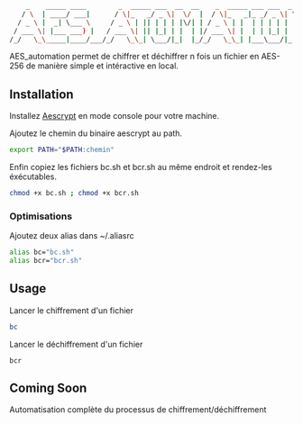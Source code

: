 ```bash
    _    _____ ____        _  _____ ___  __  __    _  _____ ___ ___  _   _ 
   / \  | ____/ ___|      / \|_   _/ _ \|  \/  |  / \|_   _|_ _/ _ \| \ | |
  / _ \ |  _| \___ \     / _ \ | || | | | |\/| | / _ \ | |  | | | | |  \| |
 / ___ \| |___ ___) |   / ___ \| || |_| | |  | |/ ___ \| |  | | |_| | |\  |
/_/   \_\_____|____/___/_/   \_\_| \___/|_|  |_/_/   \_\_| |___\___/|_| \_|
```

AES_automation permet de chiffrer et déchiffrer n fois un fichier en AES-256 de manière simple et intéractive en local.

## Installation

Installez [Aescrypt](https://www.aescrypt.com/download/) en mode console pour votre machine. 

Ajoutez le chemin du binaire aescrypt au path.
```bash
export PATH="$PATH:chemin"
```
Enfin copiez les fichiers bc.sh et bcr.sh au même endroit et rendez-les éxécutables.
```bash
chmod +x bc.sh ; chmod +x bcr.sh
```
### Optimisations
Ajoutez deux alias dans ~/.aliasrc
```zsh
alias bc="bc.sh"
alias bcr="bcr.sh"
```

## Usage
Lancer le chiffrement d'un fichier
```bash
bc
```
Lancer le déchiffrement d'un fichier
```
bcr
```
## Coming Soon

Automatisation complète du processus de chiffrement/déchiffrement
